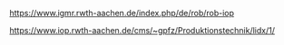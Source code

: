 https://www.igmr.rwth-aachen.de/index.php/de/rob/rob-iop

https://www.iop.rwth-aachen.de/cms/~gpfz/Produktionstechnik/lidx/1/
